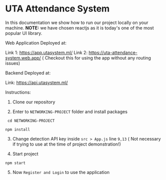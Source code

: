 # UTA Attendance System

In this documentation we show how to run our project locally on your machine. **NOTE:** we have chosen reactjs as it is today's one of the most popular UI library.

Web Application Deployed at: 

Link 1: https://app.utasystem.ml/
Link 2: https://uta-attendance-system.web.app/ ( Checkout this for using the app without any routing issues)

Backend Deployed at:

Link: https://api.utasystem.ml/

Instructions:

1. Clone our repository

2. Enter to ```NETWORKING-PROJECT``` folder and install packages

``` cd NETWORKING-PROJECT```

```npm install```

3. Change detection API key inside ```src > App.js``` line ```9,13``` ( Not necessary if trying to use at the time of project demonstration!)

4. Start project

```npm start```

5. Now ```Register and Login``` to use the application


